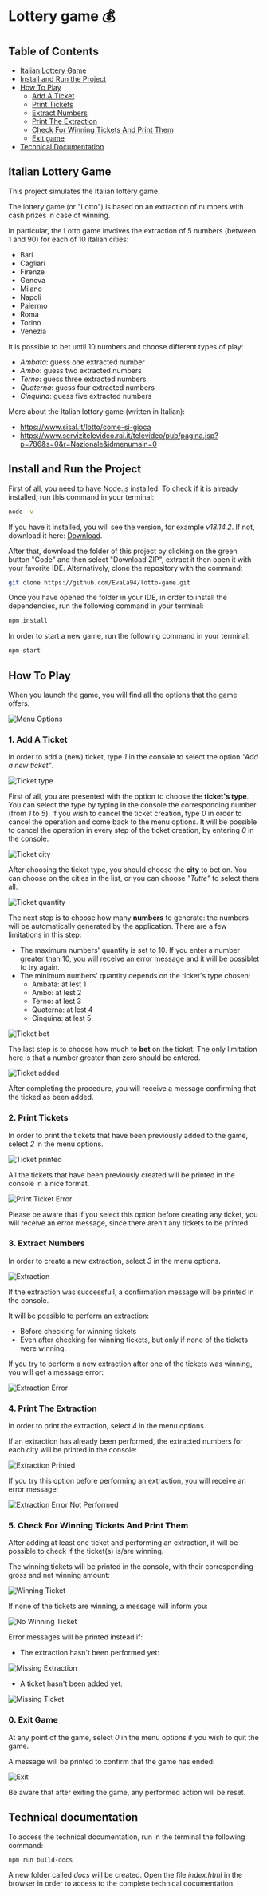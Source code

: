 # Lottery game :moneybag:

## Table of Contents

- [Italian Lottery Game](#italian-lottery-game)<br>
- [Install and Run the Project](#install-and-run-the-project)<br>
- [How To Play](#how-to-play)<br>
  - [Add A Ticket](#1-add-a-ticket)<br>
  - [Print Tickets](#2-print-tickets)<br>
  - [Extract Numbers](#3-extract-numbers)<br>
  - [Print The Extraction](#4-print-the-extraction)<br>
  - [Check For Winning Tickets And Print Them](#5-check-for-winning-tickets-and-print-them)<br>
  - [Exit game](#0-exit-game)<br>
- [Technical Documentation](#technical-documentation)

## Italian Lottery Game

This project simulates the Italian lottery game.

The lottery game (or "Lotto") is based on an extraction of numbers with cash prizes in case of winning.

In particular, the Lotto game involves the extraction of 5 numbers (between 1 and 90) for each of 10 italian cities:

- Bari
- Cagliari
- Firenze
- Genova
- Milano
- Napoli
- Palermo
- Roma
- Torino
- Venezia

It is possible to bet until 10 numbers and choose different types of play:

- _Ambata_: guess one extracted number
- _Ambo_: guess two extracted numbers
- _Terno_: guess three extracted numbers
- _Quaterna_: guess four extracted numbers
- _Cinquina_: guess five extracted numbers

More about the Italian lottery game (written in Italian):

- https://www.sisal.it/lotto/come-si-gioca
- https://www.servizitelevideo.rai.it/televideo/pub/pagina.jsp?p=786&s=0&r=Nazionale&idmenumain=0

## Install and Run the Project

First of all, you need to have Node.js installed.
To check if it is already installed, run this command in your terminal:

```sh
node -v
```

If you have it installed, you will see the version, for example _v18.14.2_. If not, download it here: [Download](https://nodejs.org/en/download/current).

After that, download the folder of this project by clicking on the green button "Code" and then select "Download ZIP", extract it then open it with your favorite IDE.
Alternatively, clone the repository with the command:

```sh
git clone https://github.com/EvaLa94/lotto-game.git
```

Once you have opened the folder in your IDE, in order to install the dependencies, run the following command in your terminal:

```sh
npm install
```

In order to start a new game, run the following command in your terminal:

```sh
npm start
```

## How To Play

When you launch the game, you will find all the options that the game offers.

![Menu Options](./img/menu-options.png)

### 1. Add A Ticket

In order to add a (new) ticket, type _1_ in the console to select the option _"Add a new ticket"_.

![Ticket type](./img/ticket-type.png)

First of all, you are presented with the option to choose the **ticket's type**. You can select the type by typing in the console the corresponding number (from _1_ to _5_). If you wish to cancel the ticket creation, type _0_ in order to cancel the operation and come back to the menu options. It will be possible to cancel the operation in every step of the ticket creation, by entering _0_ in the console.

![Ticket city](./img/ticket-city.png)

After choosing the ticket type, you should choose the **city** to bet on. You can choose on the cities in the list, or you can choose _"Tutte"_ to select them all.

![Ticket quantity](./img/ticket-quantity.png)

The next step is to choose how many **numbers** to generate: the numbers will be automatically generated by the application.
There are a few limitations in this step:

- The maximum numbers' quantity is set to 10. If you enter a number greater than 10, you will receive an error message and it will be possiblet to try again.
- The minimum numbers' quantity depends on the ticket's type chosen:
  - Ambata: at lest 1
  - Ambo: at lest 2
  - Terno: at lest 3
  - Quaterna: at lest 4
  - Cinquina: at lest 5

![Ticket bet](./img/ticket-bet.png)

The last step is to choose how much to **bet** on the ticket. The only limitation here is that a number greater than zero should be entered.

![Ticket added](./img/ticket-added.png)

After completing the procedure, you will receive a message confirming that the ticked as been added.

### 2. Print Tickets

In order to print the tickets that have been previously added to the game, select _2_ in the menu options.

![Ticket printed](./img/ticket-printed.png)

All the tickets that have been previously created will be printed in the console in a nice format.

![Print Ticket Error](./img/print-ticket-error.png)

Please be aware that if you select this option before creating any ticket, you will receive an error message, since there aren't any tickets to be printed.

### 3. Extract Numbers

In order to create a new extraction, select _3_ in the menu options.

![Extraction](./img/extraction.png)

If the extraction was successfull, a confirmation message will be printed in the console.

It will be possible to perform an extraction:

- Before checking for winning tickets
- Even after checking for winning tickets, but only if none of the tickets were winning.

If you try to perform a new extraction after one of the tickets was winning, you will get a message error:

![Extraction Error](./img/extraction-error.png)

### 4. Print The Extraction

In order to print the extraction, select _4_ in the menu options.

If an extraction has already been performed, the extracted numbers for each city will be printed in the console:

![Extraction Printed](./img/extraction-printed.png)

If you try this option before performing an extraction, you will receive an error message:

![Extraction Error Not Performed](./img/extraction-error-not-performed.png)

### 5. Check For Winning Tickets And Print Them

After adding at least one ticket and performing an extraction, it will be possible to check if the ticket(s) is/are winning.

The winning tickets will be printed in the console, with their corresponding gross and net winning amount:

![Winning Ticket](./img/winning-ticket.png)

If none of the tickets are winning, a message will inform you:

![No Winning Ticket](./img/no-winning-ticket.png)

Error messages will be printed instead if:

- The extraction hasn't been performed yet:

![Missing Extraction](./img/missing-extraction.png)

- A ticket hasn't been added yet:

![Missing Ticket](./img/missing-ticket.png)

### 0. Exit Game

At any point of the game, select _0_ in the menu options if you wish to quit the game.

A message will be printed to confirm that the game has ended:

![Exit](./img/exit.png)

Be aware that after exiting the game, any performed action will be reset.

## Technical documentation

To access the technical documentation, run in the terminal the following command:

```sh
npm run build-docs
```

A new folder called _docs_ will be created. Open the file _index.html_ in the browser in order to access to the complete technical documentation.
